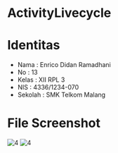 # ActivityLivecycle

# Identitas
* Nama : Enrico Didan Ramadhani
* No : 13
* Kelas : XII RPL 3
* NIS : 4336/1234-070
* Sekolah : SMK Telkom Malang

# File Screenshot
![4](https://cloud.githubusercontent.com/assets/22855247/20012101/74848e94-a2e0-11e6-9706-88177fbef47a.png)
![4](https://cloud.githubusercontent.com/assets/22855247/20012101/74848e94-a2e0-11e6-9706-88177fbef47a.png)
